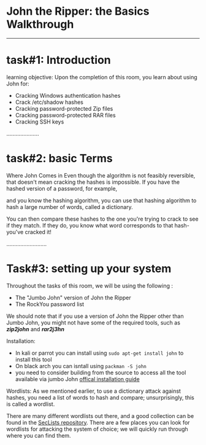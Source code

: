 
# John the Ripper: the Basics Walkthrough
--------------

# task#1: Introduction

learning objective: 
Upon the completion of this room, you learn about using John for:

  - Cracking Windows authentication hashes
  - Crack /etc/shadow hashes
  - Cracking password-protected Zip files
  - Cracking password-protected RAR files
  - Cracking SSH keys

.....................

# task#2: basic Terms

Where John Comes in
Even though the algorithm is not feasibly reversible, that doesn't mean cracking the hashes is impossible. If you have the hashed version of a password, for example,

and you know the hashing algorithm, you can use that hashing algorithm to hash a large number of words, called a dictionary. 

You can then compare these hashes to the one you're trying to crack to see if they match. If they do, you know what word corresponds to that hash- you've cracked it!

..........................

# Task#3: setting up your system

Throughout the tasks of this room, we will be using the following :
  - The "Jumbo John" version of John the Ripper
  - The RockYou password list

We should note that if you use a version of John the Ripper other than Jumbo John, you might not have some of the required tools, such as ***zip2john*** and ***rar2j3hn***

Installation:

 - In kali or parrot you can install using ```sudo apt-get install john```  to install this tool
 - On black arch you can isntall using ```packman -S john```
 - you need to consider building from the source to access all the tool available via jumbo John [offical installation guide ]([https://www.kali.org/tools/john/](https://github.com/openwall/john/blob/bleeding-jumbo/doc/INSTALL))


Wordlists:
As we mentioned earlier, to use a dictionary attack against hashes, you need a list of words to hash and compare; unsurprisingly, this is called a wordlist. 

There are many different wordlists out there, and a good collection can be found in the [SecLists repository](https://github.com/danielmiessler/SecLists). There are a few places you can look for wordlists for attacking the system of choice; we will quickly run through where you can find them.


